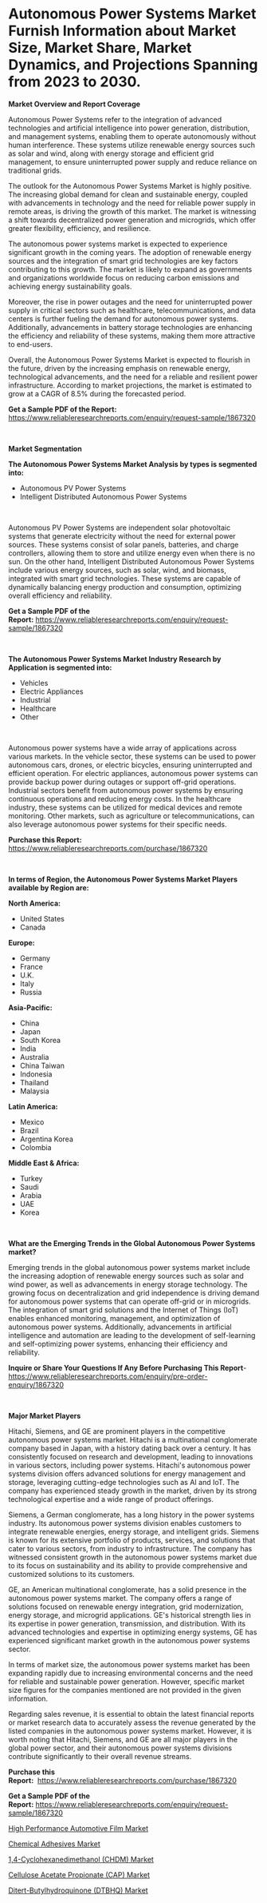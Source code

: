<p><h1>Autonomous Power Systems Market Furnish Information about Market Size, Market Share, Market Dynamics, and Projections Spanning from 2023 to 2030.</h1></p><p><strong>Market Overview and Report Coverage</strong></p>
<p><p>Autonomous Power Systems refer to the integration of advanced technologies and artificial intelligence into power generation, distribution, and management systems, enabling them to operate autonomously without human interference. These systems utilize renewable energy sources such as solar and wind, along with energy storage and efficient grid management, to ensure uninterrupted power supply and reduce reliance on traditional grids.</p><p>The outlook for the Autonomous Power Systems Market is highly positive. The increasing global demand for clean and sustainable energy, coupled with advancements in technology and the need for reliable power supply in remote areas, is driving the growth of this market. The market is witnessing a shift towards decentralized power generation and microgrids, which offer greater flexibility, efficiency, and resilience.</p><p>The autonomous power systems market is expected to experience significant growth in the coming years. The adoption of renewable energy sources and the integration of smart grid technologies are key factors contributing to this growth. The market is likely to expand as governments and organizations worldwide focus on reducing carbon emissions and achieving energy sustainability goals.</p><p>Moreover, the rise in power outages and the need for uninterrupted power supply in critical sectors such as healthcare, telecommunications, and data centers is further fueling the demand for autonomous power systems. Additionally, advancements in battery storage technologies are enhancing the efficiency and reliability of these systems, making them more attractive to end-users.</p><p>Overall, the Autonomous Power Systems Market is expected to flourish in the future, driven by the increasing emphasis on renewable energy, technological advancements, and the need for a reliable and resilient power infrastructure. According to market projections, the market is estimated to grow at a CAGR of 8.5% during the forecasted period.</p></p>
<p><strong>Get a Sample PDF of the Report:</strong> <a href="https://www.reliableresearchreports.com/enquiry/request-sample/1867320">https://www.reliableresearchreports.com/enquiry/request-sample/1867320</a></p>
<p>&nbsp;</p>
<p><strong>Market Segmentation</strong></p>
<p><strong>The Autonomous Power Systems Market Analysis by types is segmented into:</strong></p>
<p><ul><li>Autonomous PV Power Systems</li><li>Intelligent Distributed Autonomous Power Systems</li></ul></p>
<p>&nbsp;</p>
<p><p>Autonomous PV Power Systems are independent solar photovoltaic systems that generate electricity without the need for external power sources. These systems consist of solar panels, batteries, and charge controllers, allowing them to store and utilize energy even when there is no sun. On the other hand, Intelligent Distributed Autonomous Power Systems include various energy sources, such as solar, wind, and biomass, integrated with smart grid technologies. These systems are capable of dynamically balancing energy production and consumption, optimizing overall efficiency and reliability.</p></p>
<p><strong>Get a Sample PDF of the Report:</strong>&nbsp;<a href="https://www.reliableresearchreports.com/enquiry/request-sample/1867320">https://www.reliableresearchreports.com/enquiry/request-sample/1867320</a></p>
<p>&nbsp;</p>
<p><strong>The Autonomous Power Systems Market Industry Research by Application is segmented into:</strong></p>
<p><ul><li>Vehicles</li><li>Electric Appliances</li><li>Industrial</li><li>Healthcare</li><li>Other</li></ul></p>
<p>&nbsp;</p>
<p><p>Autonomous power systems have a wide array of applications across various markets. In the vehicle sector, these systems can be used to power autonomous cars, drones, or electric bicycles, ensuring uninterrupted and efficient operation. For electric appliances, autonomous power systems can provide backup power during outages or support off-grid operations. Industrial sectors benefit from autonomous power systems by ensuring continuous operations and reducing energy costs. In the healthcare industry, these systems can be utilized for medical devices and remote monitoring. Other markets, such as agriculture or telecommunications, can also leverage autonomous power systems for their specific needs.</p></p>
<p><strong>Purchase this Report:</strong>&nbsp; <a href="https://www.reliableresearchreports.com/purchase/1867320">https://www.reliableresearchreports.com/purchase/1867320</a></p>
<p>&nbsp;</p>
<p><strong>In terms of Region, the Autonomous Power Systems Market Players available by Region are:</strong></p>
<p>
    <p> <strong> North America: </strong>
        <ul>
            <li>United States</li>
            <li>Canada</li>
        </ul>
        </p> 
    <p> <strong> Europe: </strong>
        <ul>
            <li>Germany</li>
            <li>France</li>
            <li>U.K.</li>
            <li>Italy</li>
            <li>Russia</li>
        </ul>
        </p> 
    <p> <strong> Asia-Pacific: </strong>
        <ul>
            <li>China</li>
            <li>Japan</li>
            <li>South Korea</li>
            <li>India</li>
            <li>Australia</li>
            <li>China Taiwan</li>
            <li>Indonesia</li>
            <li>Thailand</li>
            <li>Malaysia</li>
        </ul>
        </p> 
    <p> <strong> Latin America: </strong>
        <ul>
            <li>Mexico</li>
            <li>Brazil</li>
            <li>Argentina Korea</li>
            <li>Colombia</li>
        </ul>
        </p> 
    <p> <strong> Middle East & Africa: </strong>
        <ul>
            <li>Turkey</li>
            <li>Saudi</li>
            <li>Arabia</li>
            <li>UAE</li>
            <li>Korea</li>
        </ul>
    </p>
    </p>
<p>&nbsp;</p>
<p><strong>What are the Emerging Trends in the Global Autonomous Power Systems market?</strong></p>
<p><p>Emerging trends in the global autonomous power systems market include the increasing adoption of renewable energy sources such as solar and wind power, as well as advancements in energy storage technology. The growing focus on decentralization and grid independence is driving demand for autonomous power systems that can operate off-grid or in microgrids. The integration of smart grid solutions and the Internet of Things (IoT) enables enhanced monitoring, management, and optimization of autonomous power systems. Additionally, advancements in artificial intelligence and automation are leading to the development of self-learning and self-optimizing power systems, enhancing their efficiency and reliability.</p></p>
<p><strong>Inquire or Share Your Questions If Any Before Purchasing This Report</strong>- <a href="https://www.reliableresearchreports.com/enquiry/pre-order-enquiry/1867320">https://www.reliableresearchreports.com/enquiry/pre-order-enquiry/1867320</a></p>
<p>&nbsp;</p>
<p><strong>Major Market Players</strong></p>
<p><p>Hitachi, Siemens, and GE are prominent players in the competitive autonomous power systems market. Hitachi is a multinational conglomerate company based in Japan, with a history dating back over a century. It has consistently focused on research and development, leading to innovations in various sectors, including power systems. Hitachi's autonomous power systems division offers advanced solutions for energy management and storage, leveraging cutting-edge technologies such as AI and IoT. The company has experienced steady growth in the market, driven by its strong technological expertise and a wide range of product offerings.</p><p>Siemens, a German conglomerate, has a long history in the power systems industry. Its autonomous power systems division enables customers to integrate renewable energies, energy storage, and intelligent grids. Siemens is known for its extensive portfolio of products, services, and solutions that cater to various sectors, from industry to infrastructure. The company has witnessed consistent growth in the autonomous power systems market due to its focus on sustainability and its ability to provide comprehensive and customized solutions to its customers.</p><p>GE, an American multinational conglomerate, has a solid presence in the autonomous power systems market. The company offers a range of solutions focused on renewable energy integration, grid modernization, energy storage, and microgrid applications. GE's historical strength lies in its expertise in power generation, transmission, and distribution. With its advanced technologies and expertise in optimizing energy systems, GE has experienced significant market growth in the autonomous power systems sector.</p><p>In terms of market size, the autonomous power systems market has been expanding rapidly due to increasing environmental concerns and the need for reliable and sustainable power generation. However, specific market size figures for the companies mentioned are not provided in the given information.</p><p>Regarding sales revenue, it is essential to obtain the latest financial reports or market research data to accurately assess the revenue generated by the listed companies in the autonomous power systems market. However, it is worth noting that Hitachi, Siemens, and GE are all major players in the global power sector, and their autonomous power systems divisions contribute significantly to their overall revenue streams.</p></p>
<p><strong>Purchase this Report:</strong>&nbsp;&nbsp;<a href="https://www.reliableresearchreports.com/purchase/1867320">https://www.reliableresearchreports.com/purchase/1867320</a></p>
<p></p>
<p><strong>Get a Sample PDF of the Report:</strong>&nbsp;<a href="https://www.reliableresearchreports.com/enquiry/request-sample/1867320">https://www.reliableresearchreports.com/enquiry/request-sample/1867320</a></p>
<p><p><a href="https://medium.com/@magaliortiz1955/high-performance-automotive-film-market-research-report-its-history-and-forecast-2023-to-2030-a3c176980fe8">High Performance Automotive Film Market</a></p><p><a href="https://medium.com/@linabernier/chemical-adhesives-market-report-reveals-the-latest-trends-and-growth-opportunities-of-this-market-e072bf6a90ec">Chemical Adhesives Market</a></p><p><a href="https://medium.com/@isomgleason/decoding-1-4-cyclohexanedimethanol-chdm-market-metrics-market-share-trends-and-growth-patterns-bd7a7e0c1b75">1,4-Cyclohexanedimethanol (CHDM) Market</a></p><p><a href="https://medium.com/@lilliandach2023/cellulose-acetate-propionate-cap-market-size-reveals-the-best-marketing-channels-in-global-a1ddccda0ac8">Cellulose Acetate Propionate (CAP) Market</a></p><p><a href="https://medium.com/@twiladurgan/ditert-butylhydroquinone-dtbhq-market-the-key-to-successful-business-strategy-forecast-till-2030-b060937fa7f0">Ditert-Butylhydroquinone (DTBHQ) Market</a></p></p>